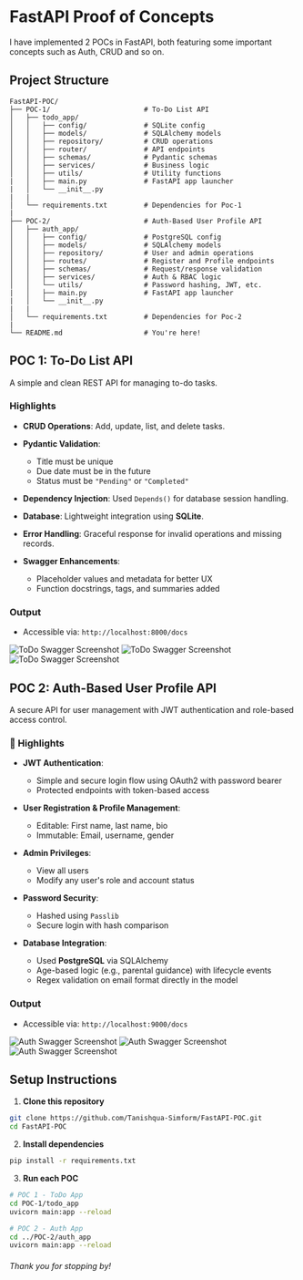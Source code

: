 # FastAPI Proof of Concepts

I have implemented 2 POCs in FastAPI, both featuring some important concepts such as Auth, CRUD and so on.

## Project Structure

```
FastAPI-POC/
├── POC-1/                       # To-Do List API
│   ├── todo_app/
│   │   ├── config/              # SQLite config
│   │   ├── models/              # SQLAlchemy models
│   │   ├── repository/          # CRUD operations
│   │   ├── router/              # API endpoints
│   │   ├── schemas/             # Pydantic schemas
│   │   ├── services/            # Business logic
│   │   ├── utils/               # Utility functions
|   │   ├── main.py              # FastAPI app launcher
|   │   └── __init__.py
|   |
│   └── requirements.txt         # Dependencies for Poc-1
|
├── POC-2/                       # Auth-Based User Profile API
│   ├── auth_app/
│   │   ├── config/              # PostgreSQL config
│   │   ├── models/              # SQLAlchemy models
│   │   ├── repository/          # User and admin operations
│   │   ├── routes/              # Register and Profile endpoints
│   │   ├── schemas/             # Request/response validation
│   │   ├── services/            # Auth & RBAC logic
│   │   └── utils/               # Password hashing, JWT, etc.
|   │   ├── main.py              # FastAPI app launcher
|   │   └── __init__.py
|   |
│   └── requirements.txt         # Dependencies for Poc-2
|
└── README.md                    # You're here!
```

## POC 1: To-Do List API

A simple and clean REST API for managing to-do tasks.

### Highlights

- **CRUD Operations**: Add, update, list, and delete tasks.
- **Pydantic Validation**:

  - Title must be unique
  - Due date must be in the future
  - Status must be `"Pending"` or `"Completed"`

- **Dependency Injection**: Used `Depends()` for database session handling.
- **Database**: Lightweight integration using **SQLite**.
- **Error Handling**: Graceful response for invalid operations and missing records.
- **Swagger Enhancements**:

  - Placeholder values and metadata for better UX
  - Function docstrings, tags, and summaries added

### Output

- Accessible via: `http://localhost:8000/docs`

![ToDo Swagger Screenshot](/images/POC-1.1.png)
![ToDo Swagger Screenshot](/images/POC-1.2.png)
![ToDo Swagger Screenshot](/images/POC-1.3.png)

## POC 2: Auth-Based User Profile API

A secure API for user management with JWT authentication and role-based access control.

### 🎯 Highlights

- **JWT Authentication**:

  - Simple and secure login flow using OAuth2 with password bearer
  - Protected endpoints with token-based access

- **User Registration & Profile Management**:

  - Editable: First name, last name, bio
  - Immutable: Email, username, gender

- **Admin Privileges**:

  - View all users
  - Modify any user's role and account status

- **Password Security**:

  - Hashed using `Passlib`
  - Secure login with hash comparison

- **Database Integration**:

  - Used **PostgreSQL** via SQLAlchemy
  - Age-based logic (e.g., parental guidance) with lifecycle events
  - Regex validation on email format directly in the model

### Output

- Accessible via: `http://localhost:9000/docs`

![Auth Swagger Screenshot](/images/POC-2.1.png)
![Auth Swagger Screenshot](/images/POC-2.2.png)
![Auth Swagger Screenshot](/images/POC-2.3.png)

## Setup Instructions

1. **Clone this repository**

```bash
git clone https://github.com/Tanishqua-Simform/FastAPI-POC.git
cd FastAPI-POC
```

2. **Install dependencies**

```bash
pip install -r requirements.txt
```

3. **Run each POC**

```bash
# POC 1 - ToDo App
cd POC-1/todo_app
uvicorn main:app --reload

# POC 2 - Auth App
cd ../POC-2/auth_app
uvicorn main:app --reload
```

###### Thank you for stopping by!
